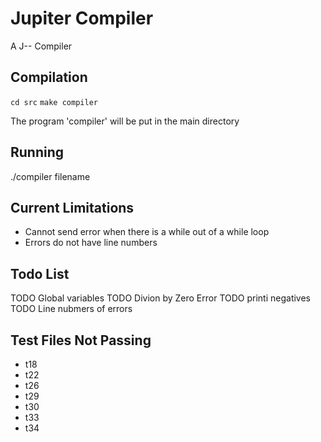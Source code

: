 # Jupiter Compiler
A J-- Compiler

## Compilation 
`cd src`
`make compiler`

The program 'compiler' will be put in the main directory

## Running
./compiler filename

## Current Limitations
- Cannot send error when there is a while out of a while loop
- Errors do not have line numbers

## Todo List
TODO Global variables
TODO Divion by Zero Error
TODO printi negatives
TODO Line nubmers of errors


## Test Files Not Passing
- t18
- t22
- t26
- t29
- t30
- t33
- t34